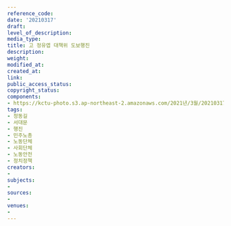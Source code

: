 ```yaml
---
reference_code: 
date: '20210317'
draft: 
level_of_description: 
media_type: 
title: 고 정유엽 대책위 도보행진
description: 
weight: 
modified_at: 
created_at: 
link: 
public_access_status: 
copyright_status: 
components:
- https://kctu-photo.s3.ap-northeast-2.amazonaws.com/2021년/3월/20210317-고+정유엽+대책위+도보행진_정동길_서대문_행진_민주노총_노동단체_사회단체_노동안전_정치정책/_1DX0580.jpg
tags:
- 정동길
- 서대문
- 행진
- 민주노총
- 노동단체
- 사회단체
- 노동안전
- 정치정책
creators:
- 
subjects:
- 
sources:
- 
venues:
- 
---
```

